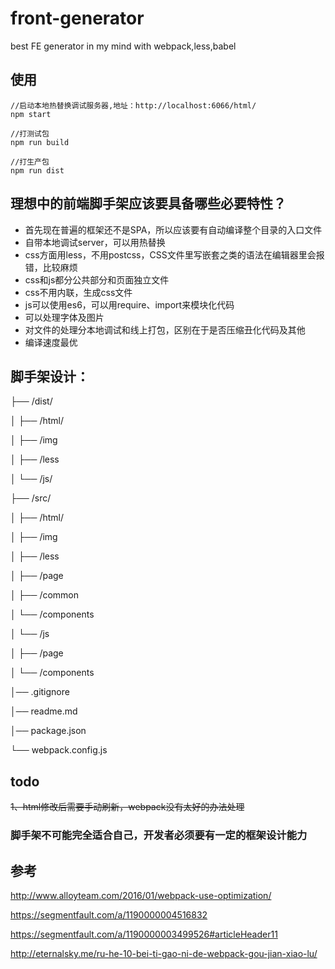 front-generator
=============
best FE generator in my mind with webpack,less,babel

## 使用
<pre><code class="cli">//启动本地热替换调试服务器,地址：http://localhost:6066/html/
npm start

//打测试包
npm run build

//打生产包
npm run dist
</code></pre>

## 理想中的前端脚手架应该要具备哪些必要特性？
- 首先现在普遍的框架还不是SPA，所以应该要有自动编译整个目录的入口文件
- 自带本地调试server，可以用热替换
- css方面用less，不用postcss，CSS文件里写嵌套之类的语法在编辑器里会报错，比较麻烦
- css和js都分公共部分和页面独立文件
- css不用内联，生成css文件
- js可以使用es6，可以用require、import来模块化代码
- 可以处理字体及图片
- 对文件的处理分本地调试和线上打包，区别在于是否压缩丑化代码及其他
- 编译速度最优

## 脚手架设计：

├── /dist/

│   ├── /html/

│   ├── /img

│   ├── /less

│   └── /js/

├── /src/

│   ├── /html/

│   ├── /img

│   ├── /less

│   	├── /page

│   	├── /common

│   	└── /components

│   └── /js

│   	├── /page

│   	└── /components

│── .gitignore

│── readme.md

│── package.json

└── webpack.config.js

## todo
<del>1、html修改后需要手动刷新，webpack没有太好的办法处理</del>

### 脚手架不可能完全适合自己，开发者必须要有一定的框架设计能力

## 参考
<a href="http://www.alloyteam.com/2016/01/webpack-use-optimization/" target="_blank">http://www.alloyteam.com/2016/01/webpack-use-optimization/</a>

<a href="https://segmentfault.com/a/1190000004516832" target="_blank">https://segmentfault.com/a/1190000004516832</a>

<a href="https://segmentfault.com/a/1190000003499526#articleHeader11" target="_blank">https://segmentfault.com/a/1190000003499526#articleHeader11</a>

<a href="http://eternalsky.me/ru-he-10-bei-ti-gao-ni-de-webpack-gou-jian-xiao-lu/" target="_blank">http://eternalsky.me/ru-he-10-bei-ti-gao-ni-de-webpack-gou-jian-xiao-lu/</a>

